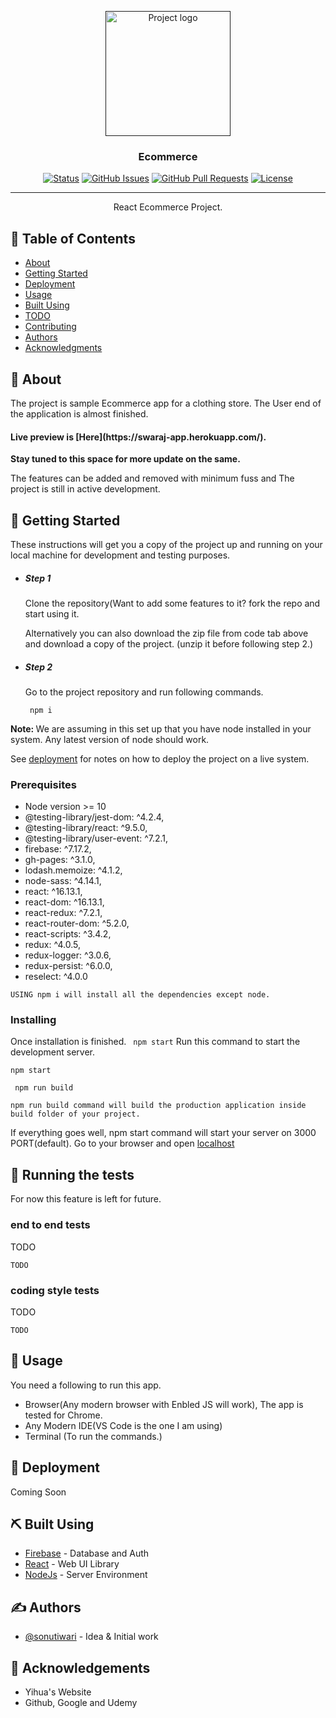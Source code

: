 <p align="center">
  <a href="" rel="noopener">
 <img width=200px height=200px src="https://i.imgur.com/6wj0hh6.jpg" alt="Project logo"></a>
</p>

<h3 align="center">Ecommerce</h3>

<div align="center">

[![Status](https://img.shields.io/badge/status-active-success.svg)]()
[![GitHub Issues](https://img.shields.io/github/issues/sonutiwari/Ecommerce.svg)](https://github.com/sonutiwari/Ecommerce/issues)
[![GitHub Pull Requests](https://img.shields.io/github/issues-pr/sonutiwari/Ecommerce.svg)](https://github.com/sonutiwari/Ecommerce/pulls)
[![License](https://img.shields.io/badge/license-MIT-blue.svg)](/LICENSE)

</div>

---

<p align="center"> React Ecommerce Project.
    <br> 
</p>

## 📝 Table of Contents

- [About](#about)
- [Getting Started](#getting_started)
- [Deployment](#deployment)
- [Usage](#usage)
- [Built Using](#built_using)
- [TODO](../TODO.md)
- [Contributing](../CONTRIBUTING.md)
- [Authors](#authors)
- [Acknowledgments](#acknowledgement)

## 🧐 About <a name = "about"></a>

The project is sample Ecommerce app for a clothing store.
The User end of the application is almost finished.

<h4>Live preview is [Here](https://swaraj-app.herokuapp.com/).</h4>
<strong>Stay tuned to this space for more update on the same.</strong>

The features can be added and removed with minimum fuss and
The project is still in active development.

## 🏁 Getting Started <a name = "getting_started"></a>

These instructions will get you a copy of the project up and running on your local machine for development and testing purposes.

<ul>
<li>
<h5>Step 1</h5>
<p>Clone the repository(Want to add some features to it? fork the repo and start using it.

Alternatively you can also download the zip file from code tab above and download a copy of the project. (unzip it before following step 2.)

</p>
</li>
<li>
<h5>Step 2</h5>
<p>Go to the project repository and run following commands.</p>
<code> npm i </code><br />
</li>
</ul>
<p>
<strong>Note: </strong><span>We are assuming in this set up that you have node installed in your system. Any latest version of node should work.</span>
</p>

See [deployment](#deployment) for notes on how to deploy the project on a live system.

### Prerequisites

- Node version >= 10
- @testing-library/jest-dom: ^4.2.4,
- @testing-library/react: ^9.5.0,
- @testing-library/user-event: ^7.2.1,
- firebase: ^7.17.2,
- gh-pages: ^3.1.0,
- lodash.memoize: ^4.1.2,
- node-sass: ^4.14.1,
- react: ^16.13.1,
- react-dom: ^16.13.1,
- react-redux: ^7.2.1,
- react-router-dom: ^5.2.0,
- react-scripts: ^3.4.2,
- redux: ^4.0.5,
- redux-logger: ^3.0.6,
- redux-persist: ^6.0.0,
- reselect: ^4.0.0

```
USING npm i will install all the dependencies except node.
```

### Installing

Once installation is finished.
<code> npm start</code>
Run this command to start the development server.

```
npm start
```

<code> npm run build</code>

```
npm run build command will build the production application inside build folder of your project.
```

If everything goes well, npm start command will start your server on 3000 PORT(default).
Go to your browser and open [localhost](http://localhost:3000)

## 🔧 Running the tests <a name = "tests"></a>

For now this feature is left for future.

### end to end tests

TODO

```
TODO
```

### coding style tests

TODO

```
TODO
```

## 🎈 Usage <a name="usage"></a>

You need a following to run this app.

- Browser(Any modern browser with Enbled JS will work), The app is tested for Chrome.
- Any Modern IDE(VS Code is the one I am using)
- Terminal (To run the commands.)

## 🚀 Deployment <a name = "deployment"></a>

Coming Soon

## ⛏️ Built Using <a name = "built_using"></a>

- [Firebase](https://www.firebase.com/) - Database and Auth
- [React](https://reactjs.org/) - Web UI Library
- [NodeJs](https://nodejs.org/en/) - Server Environment

## ✍️ Authors <a name = "authors"></a>

- [@sonutiwari](https://github.com/sonutiwari) - Idea & Initial work

## 🎉 Acknowledgements <a name = "acknowledgement"></a>

- Yihua's Website
- Github, Google and Udemy
